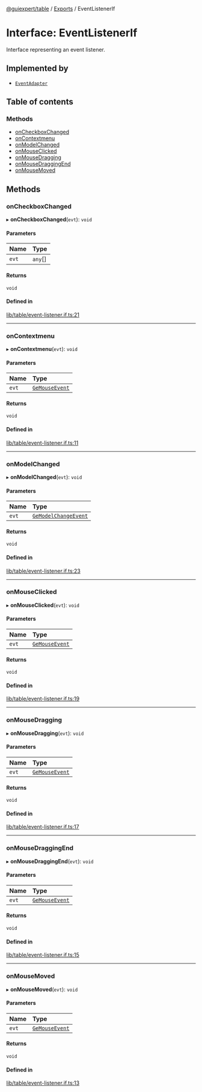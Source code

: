 [@guiexpert/table](../README.md) / [Exports](../modules.md) / EventListenerIf

# Interface: EventListenerIf

Interface representing an event listener.

## Implemented by

- [`EventAdapter`](../classes/EventAdapter.md)

## Table of contents

### Methods

- [onCheckboxChanged](EventListenerIf.md#oncheckboxchanged)
- [onContextmenu](EventListenerIf.md#oncontextmenu)
- [onModelChanged](EventListenerIf.md#onmodelchanged)
- [onMouseClicked](EventListenerIf.md#onmouseclicked)
- [onMouseDragging](EventListenerIf.md#onmousedragging)
- [onMouseDraggingEnd](EventListenerIf.md#onmousedraggingend)
- [onMouseMoved](EventListenerIf.md#onmousemoved)

## Methods

### onCheckboxChanged

▸ **onCheckboxChanged**(`evt`): `void`

#### Parameters

| Name | Type |
| :------ | :------ |
| `evt` | `any`[] |

#### Returns

`void`

#### Defined in

[lib/table/event-listener.if.ts:21](https://github.com/guiexperttable/ge-table/blob/6aaca3c/libs/table/src/lib/table/event-listener.if.ts#L21)

___

### onContextmenu

▸ **onContextmenu**(`evt`): `void`

#### Parameters

| Name | Type |
| :------ | :------ |
| `evt` | [`GeMouseEvent`](../classes/GeMouseEvent.md) |

#### Returns

`void`

#### Defined in

[lib/table/event-listener.if.ts:11](https://github.com/guiexperttable/ge-table/blob/6aaca3c/libs/table/src/lib/table/event-listener.if.ts#L11)

___

### onModelChanged

▸ **onModelChanged**(`evt`): `void`

#### Parameters

| Name | Type |
| :------ | :------ |
| `evt` | [`GeModelChangeEvent`](../classes/GeModelChangeEvent.md) |

#### Returns

`void`

#### Defined in

[lib/table/event-listener.if.ts:23](https://github.com/guiexperttable/ge-table/blob/6aaca3c/libs/table/src/lib/table/event-listener.if.ts#L23)

___

### onMouseClicked

▸ **onMouseClicked**(`evt`): `void`

#### Parameters

| Name | Type |
| :------ | :------ |
| `evt` | [`GeMouseEvent`](../classes/GeMouseEvent.md) |

#### Returns

`void`

#### Defined in

[lib/table/event-listener.if.ts:19](https://github.com/guiexperttable/ge-table/blob/6aaca3c/libs/table/src/lib/table/event-listener.if.ts#L19)

___

### onMouseDragging

▸ **onMouseDragging**(`evt`): `void`

#### Parameters

| Name | Type |
| :------ | :------ |
| `evt` | [`GeMouseEvent`](../classes/GeMouseEvent.md) |

#### Returns

`void`

#### Defined in

[lib/table/event-listener.if.ts:17](https://github.com/guiexperttable/ge-table/blob/6aaca3c/libs/table/src/lib/table/event-listener.if.ts#L17)

___

### onMouseDraggingEnd

▸ **onMouseDraggingEnd**(`evt`): `void`

#### Parameters

| Name | Type |
| :------ | :------ |
| `evt` | [`GeMouseEvent`](../classes/GeMouseEvent.md) |

#### Returns

`void`

#### Defined in

[lib/table/event-listener.if.ts:15](https://github.com/guiexperttable/ge-table/blob/6aaca3c/libs/table/src/lib/table/event-listener.if.ts#L15)

___

### onMouseMoved

▸ **onMouseMoved**(`evt`): `void`

#### Parameters

| Name | Type |
| :------ | :------ |
| `evt` | [`GeMouseEvent`](../classes/GeMouseEvent.md) |

#### Returns

`void`

#### Defined in

[lib/table/event-listener.if.ts:13](https://github.com/guiexperttable/ge-table/blob/6aaca3c/libs/table/src/lib/table/event-listener.if.ts#L13)
